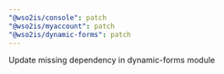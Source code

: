 ```yaml
---
"@wso2is/console": patch
"@wso2is/myaccount": patch
"@wso2is/dynamic-forms": patch
---
```


Update missing dependency in dynamic-forms module
